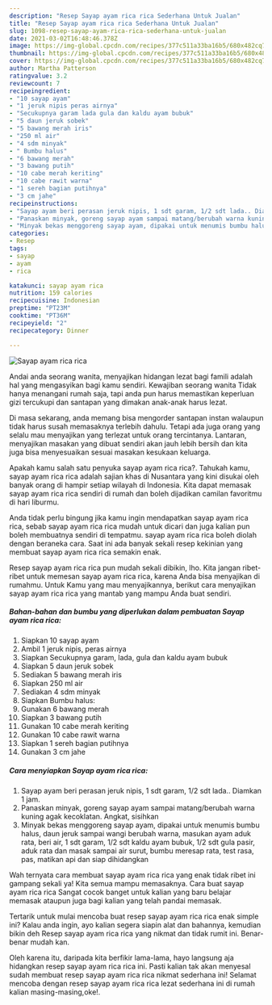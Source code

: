 ```yaml
---
description: "Resep Sayap ayam rica rica Sederhana Untuk Jualan"
title: "Resep Sayap ayam rica rica Sederhana Untuk Jualan"
slug: 1098-resep-sayap-ayam-rica-rica-sederhana-untuk-jualan
date: 2021-03-02T16:48:46.378Z
image: https://img-global.cpcdn.com/recipes/377c511a33ba16b5/680x482cq70/sayap-ayam-rica-rica-foto-resep-utama.jpg
thumbnail: https://img-global.cpcdn.com/recipes/377c511a33ba16b5/680x482cq70/sayap-ayam-rica-rica-foto-resep-utama.jpg
cover: https://img-global.cpcdn.com/recipes/377c511a33ba16b5/680x482cq70/sayap-ayam-rica-rica-foto-resep-utama.jpg
author: Martha Patterson
ratingvalue: 3.2
reviewcount: 7
recipeingredient:
- "10 sayap ayam"
- "1 jeruk nipis peras airnya"
- "Secukupnya garam lada gula dan kaldu ayam bubuk"
- "5 daun jeruk sobek"
- "5 bawang merah iris"
- "250 ml air"
- "4 sdm minyak"
- " Bumbu halus"
- "6 bawang merah"
- "3 bawang putih"
- "10 cabe merah keriting"
- "10 cabe rawit warna"
- "1 sereh bagian putihnya"
- "3 cm jahe"
recipeinstructions:
- "Sayap ayam beri perasan jeruk nipis, 1 sdt garam, 1/2 sdt lada.. Diamkan 1 jam."
- "Panaskan minyak, goreng sayap ayam sampai matang/berubah warna kuning agak kecoklatan. Angkat, sisihkan"
- "Minyak bekas menggoreng sayap ayam, dipakai untuk menumis bumbu halus, daun jeruk sampai wangi berubah warna, masukan ayam aduk rata, beri air, 1 sdt garam, 1/2 sdt kaldu ayam bubuk, 1/2 sdt gula pasir, aduk rata dan masak sampai air surut, bumbu meresap rata, test rasa, pas, matikan api dan siap dihidangkan"
categories:
- Resep
tags:
- sayap
- ayam
- rica

katakunci: sayap ayam rica 
nutrition: 159 calories
recipecuisine: Indonesian
preptime: "PT23M"
cooktime: "PT36M"
recipeyield: "2"
recipecategory: Dinner

---
```



![Sayap ayam rica rica](https://img-global.cpcdn.com/recipes/377c511a33ba16b5/680x482cq70/sayap-ayam-rica-rica-foto-resep-utama.jpg)

Andai anda seorang wanita, menyajikan hidangan lezat bagi famili adalah hal yang mengasyikan bagi kamu sendiri. Kewajiban seorang  wanita Tidak hanya menangani rumah saja, tapi anda pun harus memastikan keperluan gizi tercukupi dan santapan yang dimakan anak-anak harus lezat.

Di masa  sekarang, anda memang bisa mengorder santapan instan walaupun tidak harus susah memasaknya terlebih dahulu. Tetapi ada juga orang yang selalu mau menyajikan yang terlezat untuk orang tercintanya. Lantaran, menyajikan masakan yang dibuat sendiri akan jauh lebih bersih dan kita juga bisa menyesuaikan sesuai masakan kesukaan keluarga. 



Apakah kamu salah satu penyuka sayap ayam rica rica?. Tahukah kamu, sayap ayam rica rica adalah sajian khas di Nusantara yang kini disukai oleh banyak orang di hampir setiap wilayah di Indonesia. Kita dapat memasak sayap ayam rica rica sendiri di rumah dan boleh dijadikan camilan favoritmu di hari liburmu.

Anda tidak perlu bingung jika kamu ingin mendapatkan sayap ayam rica rica, sebab sayap ayam rica rica mudah untuk dicari dan juga kalian pun boleh membuatnya sendiri di tempatmu. sayap ayam rica rica boleh diolah dengan beraneka cara. Saat ini ada banyak sekali resep kekinian yang membuat sayap ayam rica rica semakin enak.

Resep sayap ayam rica rica pun mudah sekali dibikin, lho. Kita jangan ribet-ribet untuk memesan sayap ayam rica rica, karena Anda bisa menyajikan di rumahmu. Untuk Kamu yang mau menyajikannya, berikut cara menyajikan sayap ayam rica rica yang mantab yang mampu Anda buat sendiri.

<!--inarticleads1-->

##### Bahan-bahan dan bumbu yang diperlukan dalam pembuatan Sayap ayam rica rica:

1. Siapkan 10 sayap ayam
1. Ambil 1 jeruk nipis, peras airnya
1. Siapkan Secukupnya garam, lada, gula dan kaldu ayam bubuk
1. Siapkan 5 daun jeruk sobek
1. Sediakan 5 bawang merah iris
1. Siapkan 250 ml air
1. Sediakan 4 sdm minyak
1. Siapkan  Bumbu halus:
1. Gunakan 6 bawang merah
1. Siapkan 3 bawang putih
1. Gunakan 10 cabe merah keriting
1. Gunakan 10 cabe rawit warna
1. Siapkan 1 sereh bagian putihnya
1. Gunakan 3 cm jahe




<!--inarticleads2-->

##### Cara menyiapkan Sayap ayam rica rica:

1. Sayap ayam beri perasan jeruk nipis, 1 sdt garam, 1/2 sdt lada.. Diamkan 1 jam.
1. Panaskan minyak, goreng sayap ayam sampai matang/berubah warna kuning agak kecoklatan. Angkat, sisihkan
1. Minyak bekas menggoreng sayap ayam, dipakai untuk menumis bumbu halus, daun jeruk sampai wangi berubah warna, masukan ayam aduk rata, beri air, 1 sdt garam, 1/2 sdt kaldu ayam bubuk, 1/2 sdt gula pasir, aduk rata dan masak sampai air surut, bumbu meresap rata, test rasa, pas, matikan api dan siap dihidangkan




Wah ternyata cara membuat sayap ayam rica rica yang enak tidak ribet ini gampang sekali ya! Kita semua mampu memasaknya. Cara buat sayap ayam rica rica Sangat cocok banget untuk kalian yang baru belajar memasak ataupun juga bagi kalian yang telah pandai memasak.

Tertarik untuk mulai mencoba buat resep sayap ayam rica rica enak simple ini? Kalau anda ingin, ayo kalian segera siapin alat dan bahannya, kemudian bikin deh Resep sayap ayam rica rica yang nikmat dan tidak rumit ini. Benar-benar mudah kan. 

Oleh karena itu, daripada kita berfikir lama-lama, hayo langsung aja hidangkan resep sayap ayam rica rica ini. Pasti kalian tak akan menyesal sudah membuat resep sayap ayam rica rica nikmat sederhana ini! Selamat mencoba dengan resep sayap ayam rica rica lezat sederhana ini di rumah kalian masing-masing,oke!.

